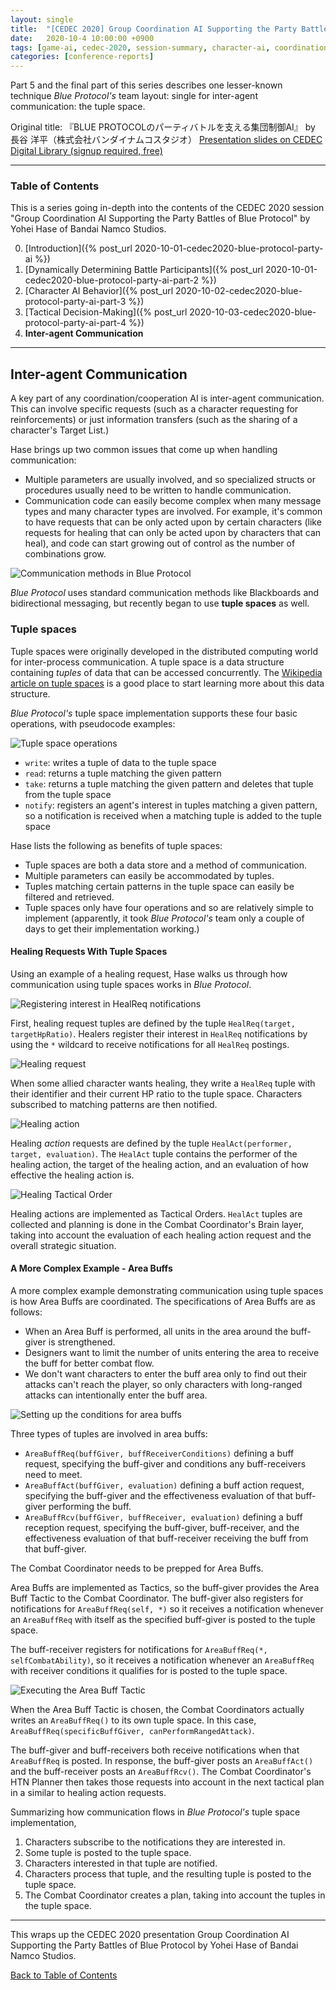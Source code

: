 ```yaml
---
layout: single
title:  "[CEDEC 2020] Group Coordination AI Supporting the Party Battles of Blue Protocol - Inter-agent Communication"
date:   2020-10-4 10:00:00 +0900
tags: [game-ai, cedec-2020, session-summary, character-ai, coordination]
categories: [conference-reports]
---
```


Part 5 and the final part of this series describes one lesser-known technique *Blue Protocol's* team layout: single for inter-agent communication: the tuple space.

Original title: 『BLUE PROTOCOLのパーティバトルを支える集団制御AI』 by 長谷 洋平（株式会社バンダイナムコスタジオ）
[Presentation slides on CEDEC Digital Library (signup required, free)](https://cedil.cesa.or.jp/cedil_sessions/view/2271)

---

### Table of Contents

This is a series going in-depth into the contents of the CEDEC 2020 session "Group Coordination AI Supporting the Party Battles of Blue Protocol" by Yohei Hase of Bandai Namco Studios.

0. [Introduction]({% post_url 2020-10-01-cedec2020-blue-protocol-party-ai %})
1. [Dynamically Determining Battle Participants]({% post_url 2020-10-01-cedec2020-blue-protocol-party-ai-part-2 %})
2. [Character AI Behavior]({% post_url 2020-10-02-cedec2020-blue-protocol-party-ai-part-3 %})
3. [Tactical Decision-Making]({% post_url 2020-10-03-cedec2020-blue-protocol-party-ai-part-4 %})
4. **Inter-agent Communication**

---

## Inter-agent Communication

A key part of any coordination/cooperation AI is inter-agent communication. This can involve specific requests (such as a character requesting for reinforcements) or just information transfers (such as the sharing of a character's Target List.)

Hase brings up two common issues that come up when handling communication:

* Multiple parameters are usually involved, and so specialized structs or procedures usually need to be written to handle communication.
* Communication code can easily become complex when many message types and many character types are involved. For example, it's common to have requests that can be only acted upon by certain characters (like requests for healing that can only be acted upon by characters that can heal), and code can start growing out of control as the number of combinations grow.

![Communication methods in *Blue Protocol*](https://i.imgur.com/9ac0zVD.png)

*Blue Protocol* uses standard communication methods like Blackboards and bidirectional messaging, but recently began to use **tuple spaces** as well.

### Tuple spaces

Tuple spaces were originally developed in the distributed computing world for inter-process communication. A tuple space is a data structure containing *tuples* of data that can be accessed concurrently. The [Wikipedia article on tuple spaces](http://en.wikipedia.org/wiki/Tuple_space) is a good place to start learning more about this data structure.

*Blue Protocol's* tuple space implementation supports these four basic operations, with pseudocode examples:

![Tuple space operations](https://i.imgur.com/M0BePx9.png)

* `write`: writes a tuple of data to the tuple space
* `read`: returns a tuple matching the given pattern
* `take`: returns a tuple matching the given pattern and deletes that tuple from the tuple space
* `notify`: registers an agent's interest in tuples matching a given pattern, so a notification is received when a matching tuple is added to the tuple space

Hase lists the following as benefits of tuple spaces:

* Tuple spaces are both a data store and a method of communication.
* Multiple parameters can easily be accommodated by tuples.
* Tuples matching certain patterns in the tuple space can easily be filtered and retrieved.
* Tuple spaces only have four operations and so are relatively simple to implement (apparently, it took *Blue Protocol's* team only a couple of days to get their implementation working.)

#### Healing Requests With Tuple Spaces

Using an example of a healing request, Hase walks us through how communication using tuple spaces works in *Blue Protocol*.

![Registering interest in HealReq notifications](https://i.imgur.com/DbOZHy3.png)

First, healing request tuples are defined by the tuple `HealReq(target, targetHpRatio)`. Healers register their interest in `HealReq` notifications by using the `*` wildcard to receive notifications for all `HealReq` postings.

![Healing request](https://i.imgur.com/G15h8lw.png)

When some allied character wants healing, they write a `HealReq` tuple with their identifier and their current HP ratio to the tuple space. Characters subscribed to matching patterns are then notified.

![Healing action](https://i.imgur.com/6Xs92KG.png)

Healing *action* requests are defined by the tuple `HealAct(performer, target, evaluation)`. The `HealAct` tuple contains the performer of the healing action, the target of the healing action, and an evaluation of how effective the healing action is.

![Healing Tactical Order](https://i.imgur.com/cgIjmAJ.png)

Healing actions are implemented as Tactical Orders. `HealAct` tuples are collected and planning is done in the Combat Coordinator's Brain layer, taking into account the evaluation of each healing action request and the overall strategic situation.

#### A More Complex Example - Area Buffs

A more complex example demonstrating communication using tuple spaces is how Area Buffs are coordinated. The specifications of Area Buffs are as follows:

* When an Area Buff is performed, all units in the area around the buff-giver is strengthened.
* Designers want to limit the number of units entering the area to receive the buff for better combat flow.
* We don't want characters to enter the buff area only to find out their attacks can't reach the player, so only characters with long-ranged attacks can intentionally enter the buff area.

![Setting up the conditions for area buffs](https://i.imgur.com/DGAWAJw.png)

Three types of tuples are involved in area buffs:

* `AreaBuffReq(buffGiver, buffReceiverConditions)` defining a buff request, specifying the buff-giver and conditions any buff-receivers need to meet.
* `AreaBuffAct(buffGiver, evaluation)` defining a buff action request, specifying the buff-giver and the effectiveness evaluation of that buff-giver performing the buff.
* `AreaBuffRcv(buffGiver, buffReceiver, evaluation)` defining a buff reception request, specifying the buff-giver, buff-receiver, and the effectiveness evaluation of that buff-receiver receiving the buff from that buff-giver.

The Combat Coordinator needs to be prepped for Area Buffs.

Area Buffs are implemented as Tactics, so the buff-giver provides the Area Buff Tactic to the Combat Coordinator. The buff-giver also registers for notifications for `AreaBuffReq(self, *)` so it receives a notification whenever an `AreaBuffReq` with itself as the specified buff-giver is posted to the tuple space.

The buff-receiver registers for notifications for `AreaBuffReq(*, selfCombatAbility)`, so it receives a notification whenever an `AreaBuffReq` with receiver conditions it qualifies for is posted to the tuple space.

![Executing the Area Buff Tactic](https://i.imgur.com/Wvq2RHc.png)

When the Area Buff Tactic is chosen, the Combat Coordinators actually writes an `AreaBuffReq()` to its own tuple space. In this case, `AreaBuffReq(specificBuffGiver, canPerformRangedAttack)`.

The buff-giver and buff-receivers both receive notifications when that `AreaBuffReq` is posted. In response, the buff-giver posts an `AreaBuffAct()` and the buff-receiver posts an `AreaBuffRcv()`. The Combat Coordinator's HTN Planner then takes those requests into account in the next tactical plan in a similar to healing action requests.

Summarizing how communication flows in *Blue Protocol's* tuple space implementation,

1. Characters subscribe to the notifications they are interested in.
2. Some tuple is posted to the tuple space.
3. Characters interested in that tuple are notified.
4. Characters process that tuple, and the resulting tuple is posted to the tuple space.
5. The Combat Coordinator creates a plan, taking into account the tuples in the tuple space.

---

This wraps up the CEDEC 2020 presentation Group Coordination AI Supporting the Party Battles of Blue Protocol by Yohei Hase of Bandai Namco Studios.

[Back to Table of Contents](#table-of-contents)

